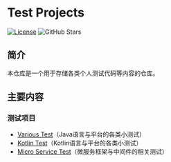 # Test Projects
[![License](https://img.shields.io/github/license/kosaka-bun/test-projects?label=License&color=blue&logo=GitHub)](./LICENSE)
![GitHub Stars](https://img.shields.io/github/stars/kosaka-bun/test-projects?label=Stars&logo=GitHub&style=flat)

## 简介
本仓库是一个用于存储各类个人测试代码等内容的仓库。

## 主要内容
### 测试项目
- [Various Test](./various-test)（Java语言与平台的各类小测试）
- [Kotlin Test](./old/kotlin-test)（Kotlin语言与平台的各类小测试）
- [Micro Service Test](./microservice-test)（微服务框架与中间件的相关测试）
